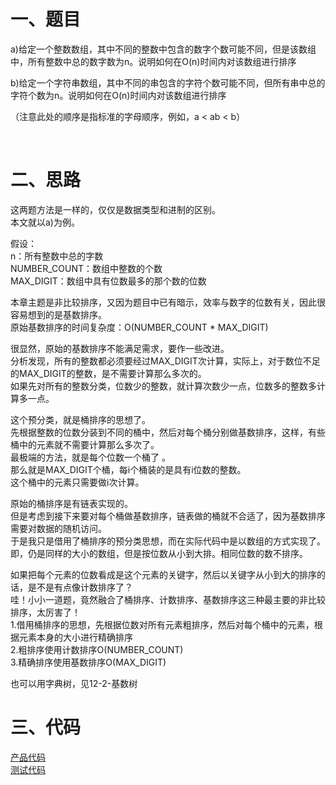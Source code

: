 # 一、题目

a)给定一个整数数组，其中不同的整数中包含的数字个数可能不同，但是该数组中，所有整数中总的数字数为n。说明如何在O(n)时间内对该数组进行排序

b)给定一个字符串数组，其中不同的串包含的字符个数可能不同，但所有串中总的字符个数为n。说明如何在O(n)时间内对该数组进行排序

（注意此处的顺序是指标准的字母顺序，例如，a < ab < b）

 

# 二、思路

这两题方法是一样的，仅仅是数据类型和进制的区别。  
本文就以a)为例。  

假设：  
n：所有整数中总的字数  
NUMBER_COUNT：数组中整数的个数  
MAX_DIGIT：数组中具有位数最多的那个数的位数  

本章主题是非比较排序，又因为题目中已有暗示，效率与数字的位数有关，因此很容易想到的是基数排序。  
原始基数排序的时间复杂度：O(NUMBER_COUNT * MAX_DIGIT)  

很显然，原始的基数排序不能满足需求，要作一些改进。  
分析发现，所有的整数都必须要经过MAX_DIGIT次计算，实际上，对于数位不足的MAX_DIGIT的整数，是不需要计算那么多次的。  
如果先对所有的整数分类，位数少的整数，就计算次数少一点，位数多的整数多计算多一点。  

这个预分类，就是桶排序的思想了。  
先根据整数的位数分装到不同的桶中，然后对每个桶分别做基数排序，这样，有些桶中的元素就不需要计算那么多次了。  
最极端的方法，就是每个位数一个桶了 。  
那么就是MAX_DIGIT个桶，每i个桶装的是具有i位数的整数。  
这个桶中的元素只需要做i次计算。  

原始的桶排序是有链表实现的。  
但是考虑到接下来要对每个桶做基数排序，链表做的桶就不合适了，因为基数排序需要对数据的随机访问。  
于是我只是借用了桶排序的预分类思想，而在实际代码中是以数组的方式实现了。  
即，仍是同样的大小的数组，但是按位数从小到大排。相同位数的数不排序。  

如果把每个元素的位数看成是这个元素的关键字，然后以关键字从小到大的排序的话，是不是有点像计数排序了？  
哇！小小一道题，竟然融合了桶排序、计数排序、基数排序这三种最主要的非比较排序，太厉害了！  
1.借用桶排序的思想，先根据位数对所有元素粗排序，然后对每个桶中的元素，根据元素本身的大小进行精确排序  
2.粗排序使用计数排序O(NUMBER_COUNT)  
3.精确排序使用基数排序O(MAX_DIGIT)  

也可以用字典树，见12-2-基数树

# 三、代码

[产品代码](https://code.csdn.net/mishifangxiangdefeng/algoritmcollection/tree/master/src/Exercise8_3.cpp)  
[测试代码](https://code.csdn.net/mishifangxiangdefeng/algoritmcollection/tree/master/src/Exercise8_3.cpp)